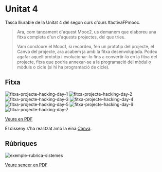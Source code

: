 Unitat 4
=========

Tasca lliurable de la Unitat 4 del segon curs d'curs #activaFPmooc.

> Ara, com tancament d'aquest Mooc2, us demanem que elaboreu una fitxa completa d'un d'aquests projectes, del que trieu.
>
>Vam concloure el Mooc1, si recordeu, fen un prototip del projecte, el Canva del projecte, ara acabem ja amb la fitxa desenvolupada. Podeu agafar aquell prototip i evolucionar-lo fins a convertir-lo en la fitxa del projecte, fitxa que podria annexar-se a la programació del mòdul o mòduls o cicle (si hi ha programació de cicle).

Fitxa
-----

![fitxa-projecte-hacking-day-1](fitxa-projecte-hacking-day-1.png)
![fitxa-projecte-hacking-day-2](fitxa-projecte-hacking-day-2.png)
![fitxa-projecte-hacking-day-3](fitxa-projecte-hacking-day-3.png)
![fitxa-projecte-hacking-day-4](fitxa-projecte-hacking-day-4.png)
![fitxa-projecte-hacking-day-5](fitxa-projecte-hacking-day-5.png)
![fitxa-projecte-hacking-day-6](fitxa-projecte-hacking-day-6.png)
![fitxa-projecte-hacking-day-7](fitxa-projecte-hacking-day-7.png)

[Veure en PDF](fitxa-projecte-hacking-day.pdf)



El disseny s'ha realitzat amb la eina [Canva](https://www.canva.com/).

Rúbriques
----------

![exemple-rubrica-sistemes](exemple-rubrica-sistemes.png)

[Veure sencer en PDF](exemple-rubrica-sistemes.pdf)